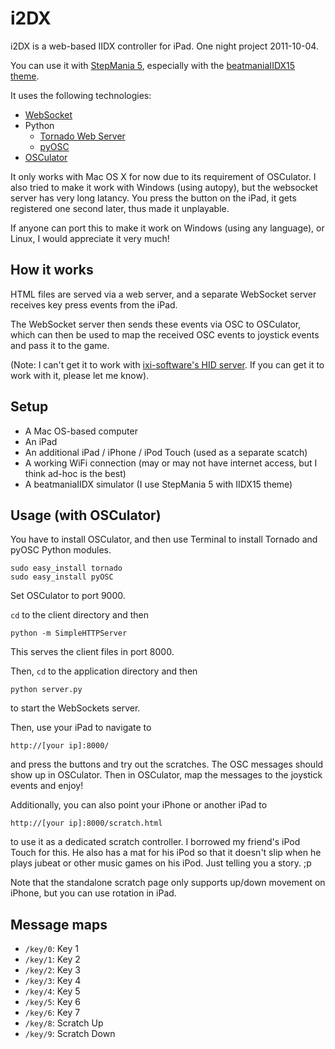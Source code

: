 i2DX
====

i2DX is a web-based IIDX controller for iPad. One night project 2011-10-04.

You can use it with [StepMania 5](http://www.stepmania.com/), especially with the
[beatmaniaIIDX15 theme](http://www.stepmania.com/forums/showthread.php?28308-SM5-beatmaniaIIDX15-theme-and-noteskin&p=195991#post195991).

It uses the following technologies:

* [WebSocket](http://websocket.org/)
* Python
	* [Tornado Web Server](http://www.tornadoweb.org/)
	* [pyOSC](https://trac.v2.nl/wiki/pyOSC)
* [OSCulator](http://www.osculator.net/)

It only works with Mac OS X for now due to its requirement of OSCulator.
I also tried to make it work with Windows (using autopy),
but the websocket server has very long latancy. You press the button
on the iPad, it gets registered one second later, thus made it unplayable.

If anyone can port this to make it work on Windows (using any language), or Linux,
I would appreciate it very much!



How it works
------------

HTML files are served via a web server, and a separate WebSocket server receives
key press events from the iPad.

The WebSocket server then sends these events via OSC to OSCulator, which can then be used to
map the received OSC events to joystick events and pass it to the game.

(Note: I can't get it to work with [ixi-software's HID server](http://www.ixi-audio.net/content/body_backyard_python.html).
If you can get it to work with it, please let me know).


Setup
-----

* A Mac OS-based computer
* An iPad
* An additional iPad / iPhone / iPod Touch (used as a separate scatch)
* A working WiFi connection (may or may not have internet access, but I think ad-hoc is the best)
* A beatmaniaIIDX simulator (I use StepMania 5 with IIDX15 theme)


Usage (with OSCulator)
----------------------

You have to install OSCulator, and then use Terminal to install Tornado and pyOSC Python modules.

    sudo easy_install tornado
    sudo easy_install pyOSC

Set OSCulator to port 9000.

`cd` to the client directory and then

    python -m SimpleHTTPServer

This serves the client files in port 8000.

Then, `cd` to the application directory and then

    python server.py

to start the WebSockets server.

Then, use your iPad to navigate to

    http://[your ip]:8000/

and press the buttons and try out the scratches. The OSC messages should show up in OSCulator.
Then in OSCulator, map the messages to the joystick events and enjoy!

Additionally, you can also point your iPhone or another iPad to

    http://[your ip]:8000/scratch.html

to use it as a dedicated scratch controller. I borrowed my friend's iPod Touch for this.
He also has a mat for his iPod so that it doesn't slip when he plays jubeat or other music
games on his iPod. Just telling you a story. ;p

Note that the standalone scratch page only supports up/down movement on iPhone, but you can
use rotation in iPad.


Message maps
------------

* `/key/0`: Key 1
* `/key/1`: Key 2
* `/key/2`: Key 3
* `/key/3`: Key 4
* `/key/4`: Key 5
* `/key/5`: Key 6
* `/key/6`: Key 7
* `/key/8`: Scratch Up
* `/key/9`: Scratch Down

